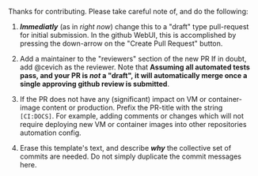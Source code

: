 Thanks for contributing.  Please take careful note of, and do the following:

1. ***Immediatly*** (as in *right now*) change this to a "draft" type
   pull-request for initial submission.  In the github WebUI, this is
   accomplished by pressing the down-arrow on the "Create Pull Request"
   button.

2. Add a maintainer to the "reviewers" section of the new PR
   If in doubt, add @cevich as the reviewer.  Note that **Assuming
   all automated tests pass, and your PR is ***not*** a "draft", it will
   automatically merge once a single approving github review is submitted**.

3. If the PR does not have any (significant) impact on VM or container-image
   content or production.  Prefix the PR-title with the string `[CI:DOCS]`.
   For example, adding comments or changes which will not require deploying
   new VM or container images into other repositories automation config.

4. Erase this template's text, and describe ***why*** the collective set
   of commits are needed.  Do not simply duplicate the commit messages here.
